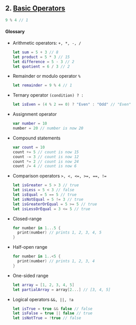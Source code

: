 ## 2. [Basic Operators](https://docs.swift.org/swift-book/LanguageGuide/BasicOperators.html)

```swift 
9 % 4 // 1 
```

#### Glossary 

* Arithmetic operators: `+, *, -, /`
  ```swift
  let sum = 5 + 3 // 8
  let product = 5 * 3 // 15
  let difference = 5 - 3 // 2
  let quotient = 6 / 3 // 2
  ```
* Remainder or modulo operator `%` 
  ```swift
  let remainder = 9 % 4 // 1
  ```
* Ternary operator `(condition) ? :`
  ```swift
  let isEven = (4 % 2 == 0) ? "Even" : "Odd" // "Even"
  ```
* Assignment operator
  ```swift
  var number = 10
  number = 20 // number is now 20
  ```
* Compound statements 
  ```swift
  var count = 10
  count += 5 // count is now 15
  count -= 3 // count is now 12
  count *= 2 // count is now 24
  count /= 4 // count is now 6
  ```
* Comparison operators `>, <, <=, >=, ==, !=`
  ```swift
  let isGreater = 5 > 3 // true
  let isLess = 5 < 3 // false
  let isEqual = 5 == 5 // true
  let isNotEqual = 5 != 3 // true
  let isGreaterOrEqual = 5 >= 5 // true
  let isLessOrEqual = 3 <= 5 // true
  ```
* Closed-range 
  ```swift
  for number in 1...5 {
    print(number) // prints 1, 2, 3, 4, 5
  }
  ```
* Half-open range 
  ```swift
  for number in 1..<5 {
    print(number) // prints 1, 2, 3, 4
  }
  ```
* One-sided range 
  ```swift
  let array = [1, 2, 3, 4, 5]
  let partialArray = array[2...] // [3, 4, 5]
  ```
* Logical operators `&&, ||, !a`
  ```swift
  let isTrue = true && false // false
  let isFalse = true || false // true
  let isNotTrue = !true // false
  ```